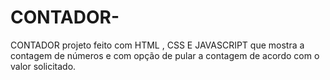 # CONTADOR-
CONTADOR projeto feito com HTML , CSS E JAVASCRIPT  que mostra a contagem de números  e com opção de pular a contagem de acordo com o valor solicitado.
